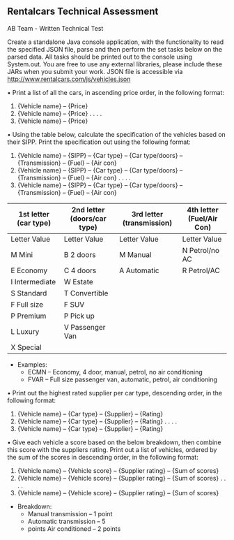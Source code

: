 ## Rentalcars Technical Assessment

AB Team - Written Technical Test

Create a standalone Java console application, with the functionality to read the specified JSON file, parse and then perform the set tasks below on the parsed data. All tasks should be printed out to the console using System.out. You are free to use any external libraries, please include these JARs when you submit your work.
JSON file is accessible via http://www.rentalcars.com/js/vehicles.json 

•	Print a list of all the cars, in ascending price order, in the following format:
  1.	{Vehicle name} – {Price}
  2.	{Vehicle name} – {Price}
  .
  .
  .
  .
  31.	{Vehicle name} – {Price}

•	Using the table below, calculate the specification of the vehicles based on their SIPP. Print the specification out using the following format:
  1.	{Vehicle name} – {SIPP} – {Car type} – {Car type/doors} – {Transmission} – {Fuel} – {Air con}
  2.	{Vehicle name} – {SIPP} – {Car type} – {Car type/doors} – {Transmission} – {Fuel} – {Air con}
  .
  .
  .
  .
  31.	{Vehicle name} – {SIPP} – {Car type} – {Car type/doors} – {Transmission} – {Fuel} – {Air con}

| 1st letter (car type) | 2nd letter (doors/car type) | 3rd letter (transmission) |   4th letter (Fuel/Air Con)|
|-----------------------|-----------------------------|---------------------------|----------------------------|
| Letter	 Value	      | Letter 	Value	              |  Letter  Value	          | Letter  Value              |
|   M	     Mini	        |   B	    2 doors             |  	 M     Manual	          |    N	   Petrol/no AC      |
|   E	     Economy	    |   C     4 doors	            |    A	   Automatic	      |    R	   Petrol/AC         |
|   I	     Intermediate |   W	    Estate				      |                           |                            |
|   S	     Standard	    |   T	    Convertible				  |                           |                            |
|   F	     Full size	  |   F	    SUV				          |                           |                            |
|   P	     Premium	    |   P     Pick up				      |                           |                            |
|   L	     Luxury	      |   V	    Passenger Van			  |                           |                            |
|   X	     Special			|	                            |                           |                            |
* Examples:
  * ECMN – Economy, 4 door, manual, petrol, no air conditioning
  * FVAR – Full size passenger van, automatic, petrol, air conditioning


•	Print out the highest rated supplier per car type, descending order, in the following format:
  1.	{Vehicle name} – {Car type} – {Supplier} – {Rating}
  2.	{Vehicle name} – {Car type} – {Supplier} – {Rating}
  .
  .
  .
  .
  7.	{Vehicle name} – {Car type} – {Supplier} – {Rating}

•	Give each vehicle a score based on the below breakdown, then combine this score with the suppliers rating. Print out a list of vehicles, ordered by the sum of the scores in descending order, in the following format:
  1.	{Vehicle name} – {Vehicle score} – {Supplier rating} – {Sum of scores}
  2.	{Vehicle name} – {Vehicle score} – {Supplier rating} – {Sum of scores}
  .
  .
  .
  .
  3.	{Vehicle name} – {Vehicle score} – {Supplier rating} – {Sum of scores}


* Breakdown:
  * Manual transmission – 1 point 
  * Automatic transmission – 5 
  * points Air conditioned – 2 points


